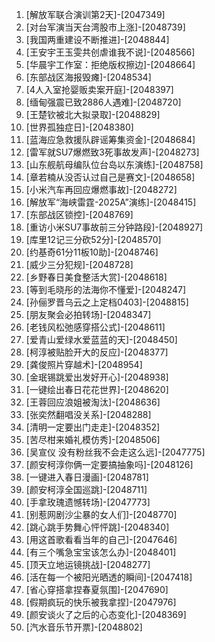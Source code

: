 
1. [解放军联合演训第2天]-[2047349]
1. [对台军演当天台湾股市上涨]-[2048739]
1. [我国两重建设不断推进]-[2048844]
1. [王安宇王玉雯共创虐谁我不说]-[2048566]
1. [华晨宇工作室：拒绝版权擦边]-[2048664]
1. [东部战区海报毁瘫]-[2048534]
1. [4人入室抢婴贩卖案开庭]-[2048397]
1. [缅甸强震已致2886人遇难]-[2048720]
1. [王楚钦被北大拟录取]-[2048829]
1. [世界孤独症日]-[2048380]
1. [蓝海应急救援队辟谣筹集资金]-[2048684]
1. [雷军就SU7爆燃致3死事故发声]-[2048273]
1. [山东舰航母编队位台岛以东演练]-[2048758]
1. [章若楠从没否认过自己是赛文]-[2048658]
1. [小米汽车再回应爆燃事故]-[2048272]
1. [解放军“海峡雷霆-2025A”演练]-[2048415]
1. [东部战区锁控]-[2048769]
1. [重访小米SU7事故前三分钟路段]-[2048927]
1. [库里12记三分砍52分]-[2048570]
1. [约基奇61分11板10助]-[2048746]
1. [威少三分犯规]-[2048728]
1. [乡野春日美食整活大赏]-[2048618]
1. [等到毛晓彤的法海你不懂爱]-[2048247]
1. [孙俪罗晋乌云之上定档0403]-[2048815]
1. [朋友聚会必拍转场]-[2048347]
1. [老钱风松弛感穿搭公式]-[2048611]
1. [爱青山爱绿水爱蓝蓝的天]-[2048450]
1. [柯淳被贴脸开大的反应]-[2048377]
1. [龚俊照片穿越术]-[2048954]
1. [金珉锡跳爱出发好开心]-[2048938]
1. [一键绘出春日花花世界]-[2048620]
1. [王蓉回应浪姐被淘汰]-[2048636]
1. [张奕然翻唱没关系]-[2048288]
1. [清明一定要出门走走]-[2048352]
1. [苦尽柑来婚礼模仿秀]-[2048506]
1. [吴宣仪 没有粉丝我不会走这么远]-[2047775]
1. [颜安柯淳你俩一定要搞抽象吗]-[2048126]
1. [一键进入春日漫画]-[2048781]
1. [颜安柯淳全国巡跳]-[2048711]
1. [手拿玫瑰遗憾转场]-[2047773]
1. [别惹网剧沙尘暴的女人们]-[2048770]
1. [跳心跳手势舞心怦怦跳]-[2048340]
1. [用这首歌看看当年的自己]-[2047646]
1. [有三个嘴急宝宝该怎么办]-[2048401]
1. [顶天立地运镜挑战]-[2048277]
1. [活在每一个被阳光晒透的瞬间]-[2047418]
1. [省心穿搭拿捏春夏氛围]-[2047690]
1. [假期疯玩的快乐被我拿捏]-[2047976]
1. [颜安谈火了之后的心态变化]-[2048369]
1. [汽水音乐节开票]-[2048802]